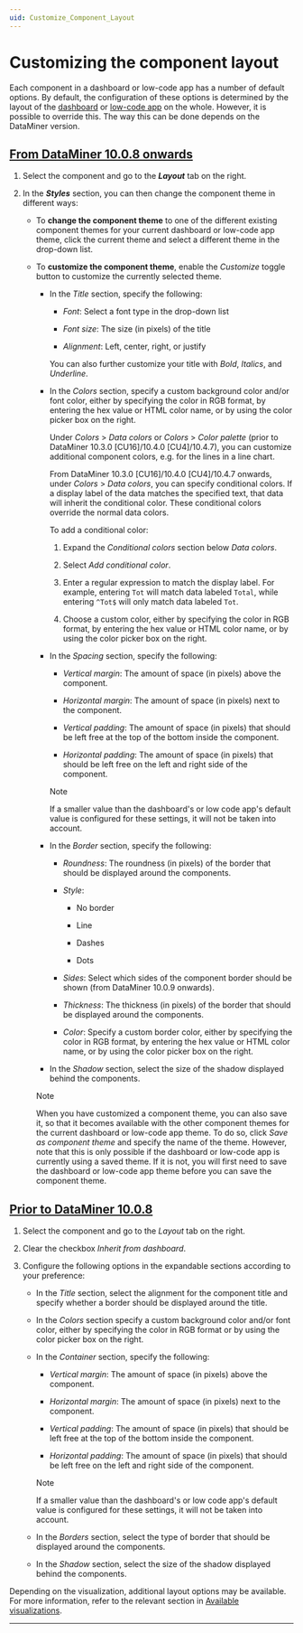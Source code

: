 ```yaml
---
uid: Customize_Component_Layout
---
```


# Customizing the component layout

Each component in a dashboard or low-code app has a number of default options. By default, the configuration of these options is determined by the layout of the [dashboard](xref:Configuring_the_dashboard_layout) or [low-code app](xref:LowCodeApps_Layout) on the whole. However, it is possible to override this. The way this can be done depends on the DataMiner version.

## [From DataMiner 10.0.8 onwards](#tab/tabid-1)

1. Select the component and go to the ***Layout*** tab on the right.

1. In the ***Styles*** section, you can then change the component theme in different ways:

   - To **change the component theme** to one of the different existing component themes for your current dashboard or low-code app theme, click the current theme and select a different theme in the drop-down list.

   - To **customize the component theme**, enable the *Customize* toggle button to customize the currently selected theme.

     - In the *Title* section, specify the following:

       - *Font*: Select a font type in the drop-down list

       - *Font size*: The size (in pixels) of the title

       - *Alignment*: Left, center, right, or justify

       You can also further customize your title with *Bold*, *Italics*, and *Underline*.

     - In the *Colors* section, specify a custom background color and/or font color, either by specifying the color in RGB format, by entering the hex value or HTML color name, or by using the color picker box on the right.

       Under *Colors* > *Data colors* or *Colors* > *Color palette* (prior to DataMiner 10.3.0 [CU16]/10.4.0 [CU4]/10.4.7<!--RN 39739-->), you can customize additional component colors, e.g. for the lines in a line chart.

       From DataMiner 10.3.0 [CU16]/10.4.0 [CU4]/10.4.7 onwards<!--RN 39739-->, under *Colors* > *Data colors*, you can specify conditional colors. If a display label of the data matches the specified text, that data will inherit the conditional color. These conditional colors override the normal data colors.

       To add a conditional color:

       1. Expand the *Conditional colors* section below *Data colors*.

       1. Select *Add conditional color*.

       1. Enter a regular expression to match the display label. For example, entering `Tot` will match data labeled `Total`, while entering `^Tot$` will only match data labeled `Tot`.

       1. Choose a custom color, either by specifying the color in RGB format, by entering the hex value or HTML color name, or by using the color picker box on the right.

     - In the *Spacing* section, specify the following:

       - *Vertical margin*: The amount of space (in pixels) above the component.

       - *Horizontal margin*: The amount of space (in pixels) next to the component.

       - *Vertical padding*: The amount of space (in pixels) that should be left free at the top of the bottom inside the component.

       - *Horizontal padding*: The amount of space (in pixels) that should be left free on the left and right side of the component.

       > [!NOTE]
       > If a smaller value than the dashboard's or low code app's default value is configured for these settings, it will not be taken into account.

     - In the *Border* section, specify the following:

       - *Roundness*: The roundness (in pixels) of the border that should be displayed around the components.

       - *Style*:

         - No border

         - Line

         - Dashes

         - Dots

       - *Sides*: Select which sides of the component border should be shown (from DataMiner 10.0.9 onwards).

       - *Thickness*: The thickness (in pixels) of the border that should be displayed around the components.

       - *Color*: Specify a custom border color, either by specifying the color in RGB format, by entering the hex value or HTML color name, or by using the color picker box on the right.

     - In the *Shadow* section, select the size of the shadow displayed behind the components.

     > [!NOTE]
     > When you have customized a component theme, you can also save it, so that it becomes available with the other component themes for the current dashboard or low-code app theme. To do so, click *Save as component theme* and specify the name of the theme. However, note that this is only possible if the dashboard or low-code app is currently using a saved theme. If it is not, you will first need to save the dashboard or low-code app theme before you can save the component theme.

## [Prior to DataMiner 10.0.8](#tab/tabid-2)

1. Select the component and go to the *Layout* tab on the right.

1. Clear the checkbox *Inherit from dashboard*.

1. Configure the following options in the expandable sections according to your preference:

    - In the *Title* section, select the alignment for the component title and specify whether a border should be displayed around the title.

    - In the *Colors* section specify a custom background color and/or font color, either by specifying the color in RGB format or by using the color picker box on the right.

    - In the *Container* section, specify the following:

        - *Vertical margin*: The amount of space (in pixels) above the component.

        - *Horizontal margin*: The amount of space (in pixels) next to the component.

        - *Vertical padding*: The amount of space (in pixels) that should be left free at the top of the bottom inside the component.

        - *Horizontal padding*: The amount of space (in pixels) that should be left free on the left and right side of the component.

        > [!NOTE]
        > If a smaller value than the dashboard's or low code app's default value is configured for these settings, it will not be taken into account.

    - In the *Borders* section, select the type of border that should be displayed around the components.

    - In the *Shadow* section, select the size of the shadow displayed behind the components.

Depending on the visualization, additional layout options may be available. For more information, refer to the relevant section in [Available visualizations](xref:Available_visualizations).

***

